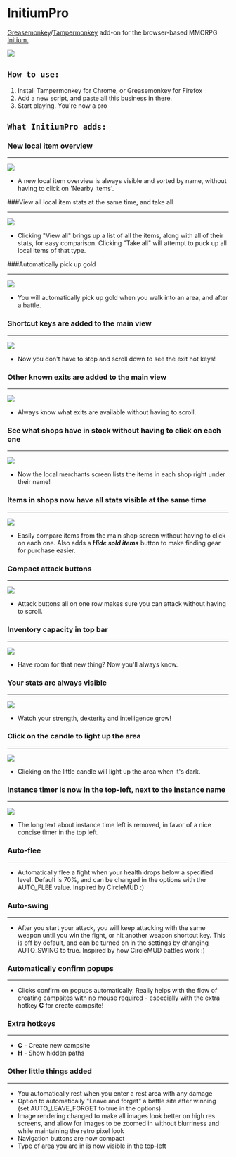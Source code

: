# InitiumPro
<a href="https://addons.mozilla.org/en-US/firefox/addon/greasemonkey/">Greasemonkey</a>/<a href="http://tampermonkey.net/">Tampermonkey</a> add-on for the browser-based MMORPG <a href="https://www.playinitium.com/">Initium.</a>

![](http://content.screencast.com/users/sean-malseed/folders/Jing/media/c14e56ec-8931-4f70-9356-8f4106c97c56/00001473.png)

## `How to use:`

1. Install Tampermonkey for Chrome, or Greasemonkey for Firefox
2. Add a new script, and paste all this business in there.
3. Start playing. You're now a pro

## `What InitiumPro adds:`

### New local item overview
***
![](http://content.screencast.com/users/sean-malseed/folders/Jing/media/b196c1af-577f-4506-9fc7-6af1ad1b6d53/00001464.png)

* A new local item overview is always visible and sorted by name, without having to click on 'Nearby items'.

###View all local item stats at the same time, and take all
***
![](http://content.screencast.com/users/sean-malseed/folders/Jing/media/c93eae5a-df3a-4909-85a4-de12c9ab0f8e/00001465.png)

* Clicking "View all" brings up a list of all the items, along with all of their stats, for easy comparison. Clicking "Take all" will attempt to puck up all local items of that type.

###Automatically pick up gold
***
![](http://content.screencast.com/users/sean-malseed/folders/Jing/media/8a2e8bb4-157c-4916-b321-5946d381fd48/00001471.png)

* You will automatically pick up gold when you walk into an area, and after a battle.

### Shortcut keys are added to the main view
***
![](http://content.screencast.com/users/sean-malseed/folders/Jing/media/7f107f90-60a7-4675-a6db-93d83712779e/00001476.png)

* Now you don't have to stop and scroll down to see the exit hot keys!

### Other known exits are added to the main view
***
![](http://content.screencast.com/users/sean-malseed/folders/Jing/media/5ff12179-fc2c-48fa-91b0-f8b1b10bc34b/00001470.png)

* Always know what exits are available without having to scroll.

### See what shops have in stock without having to click on each one
***
![](http://content.screencast.com/users/sean-malseed/folders/Jing/media/89fea120-da0d-4e7d-aec5-85bd4613329d/00001478.png)

* Now the local merchants screen lists the items in each shop right under their name!

### Items in shops now have all stats visible at the same time
***
![](http://content.screencast.com/users/sean-malseed/folders/Jing/media/099ac116-9c39-4068-aeeb-274281d1f5b8/00001479.png)

* Easily compare items from the main shop screen without having to click on each one. Also adds a ***Hide sold items*** button to make finding gear for purchase easier.

### Compact attack buttons
***
![](http://content.screencast.com/users/sean-malseed/folders/Jing/media/0fdc2cd4-b0da-4f9f-ac48-9ab067a35d2f/00001475.png)

* Attack buttons all on one row makes sure you can attack without having to scroll.

### Inventory capacity in top bar
***
![](http://content.screencast.com/users/sean-malseed/folders/Jing/media/735bfabf-42f7-4d0e-b29a-b194345bc40f/00001474.png)

* Have room for that new thing? Now you'll always know.

### Your stats are always visible
***
![](http://content.screencast.com/users/sean-malseed/folders/Jing/media/9fad60b4-3740-4e93-96b9-0f720528a6eb/00001477.png)

* Watch your strength, dexterity and intelligence grow!

### Click on the candle to light up the area
***
![](http://content.screencast.com/users/sean-malseed/folders/Jing/media/bc3836d1-73b2-41a9-90cc-fdf60d2dd6b4/00001480.png)

* Clicking on the little candle will light up the area when it's dark.

### Instance timer is now in the top-left, next to the instance name
***
![](http://content.screencast.com/users/sean-malseed/folders/Jing/media/151c32b9-d985-4a77-830a-a53da544b5c3/00001472.png)

* The long text about instance time left is removed, in favor of a nice concise timer in the top left.

### Auto-flee
***
* Automatically flee a fight when your health drops below a specified level. Default is 70%, and can be changed in the options with the AUTO_FLEE value. Inspired by CircleMUD :)

### Auto-swing
***
* After you start your attack, you will keep attacking with the same weapon until you win the fight, or hit another weapon shortcut key. This is off by default, and can be turned on in the settings by changing AUTO_SWING to true. Inspired by how CircleMUD battles work :)

### Automatically confirm popups
***
* Clicks confirm on popups automatically. Really helps with the flow of creating campsites with no mouse required - especially with the extra hotkey **C** for create campsite!

### Extra hotkeys
***
* **C** - Create new campsite
* **H** - Show hidden paths

### Other little things added
***
* You automatically rest when you enter a rest area with any damage
* Option to automatically "Leave and forget" a battle site after winning (set AUTO_LEAVE_FORGET to true in the options)
* Image rendering changed to make all images look better on high res screens, and allow for images to be zoomed in without blurriness and while maintaining the retro pixel look
* Navigation buttons are now compact
* Type of area you are in is now visible in the top-left
